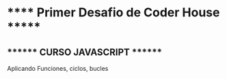 <h1>**** Primer Desafio de Coder House *****</h1>
<h2>    ****** CURSO JAVASCRIPT ******      </h2>
<p>   Aplicando Funciones, ciclos, bucles    </p>